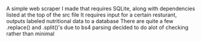 A simple web scraper I made that requires SQLite, along with dependencies listed  at the top of the src file
It requires input for a certain resturant, outputs labeled nutritional data to a database
There are quite a few .replace() and .split()'s due to bs4 parsing
decided to do alot of checking rather than minimal
